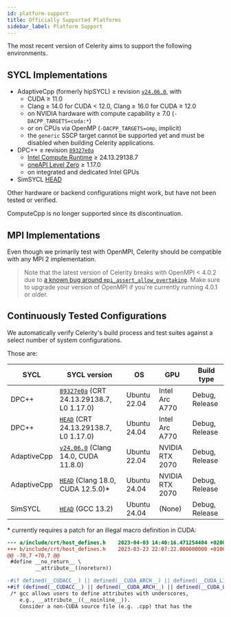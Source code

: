 ```yaml
---
id: platform-support
title: Officially Supported Platforms
sidebar_label: Platform Support
---
```


The most recent version of Celerity aims to support the following environments.

## SYCL Implementations

* AdaptiveCpp (formerly hipSYCL) ≥ revision [`v24.06.0`](https://github.com/AdaptiveCpp/AdaptiveCpp/tree/v24.06.0), with
  * CUDA ≥ 11.0
  * Clang ≥ 14.0 for CUDA &lt; 12.0, Clang ≥ 16.0 for CUDA ≥ 12.0
  * on NVIDIA hardware with compute capability ≥ 7.0 (`-DACPP_TARGETS=cuda:*`)
  * or on CPUs via OpenMP (`-DACPP_TARGETS=omp`, implicit)
  * the `generic` SSCP target cannot be supported yet and must be disabled when building Celerity applications.
* DPC++ ≥ revision [`89327e0a`](https://github.com/intel/llvm/commit/89327e0a)
  * [Intel Compute Runtime](https://github.com/intel/compute-runtime) ≥ 24.13.29138.7
  * [oneAPI Level Zero](https://github.com/oneapi-src/level-zero) ≥ 1.17.0
  * on integrated and dedicated Intel GPUs
* SimSYCL [HEAD](https://github.com/celerity/SimSYCL)

Other hardware or backend configurations might work, but have not been tested or verified.

ComputeCpp is no longer supported since its discontinuation.

## MPI Implementations

Even though we primarily test with OpenMPI, Celerity should be compatible with any MPI 2 implementation.

> Note that the latest version of Celerity breaks with OpenMPI < 4.0.2 due to
> [a known bug around `mpi_assert_allow_overtaking`](https://docs.open-mpi.org/en/main/release-notes/changelog/v4.0.x.html#open-mpi-version-4-0-2).
> Make sure to upgrade your version of OpenMPI if you're currently running 4.0.1 or older.

## Continuously Tested Configurations

We automatically verify Celerity's build process and test suites against a select number of system configurations.

Those are:

| SYCL        | SYCL version                                                                                       | OS           | GPU             | Build type     |
|-------------|----------------------------------------------------------------------------------------------------|--------------|-----------------|----------------|
| DPC++       | [`89327e0a`](https://github.com/intel/llvm/tree/89327e0a) (CRT 24.13.29138.7, L0 1.17.0)           | Ubuntu 22.04 | Intel Arc A770  | Debug, Release |
| DPC++       | [`HEAD`](https://github.com/intel/llvm/) (CRT 24.13.29138.7, L0 1.17.0)                            | Ubuntu 24.04 | Intel Arc A770  | Debug, Release |
| AdaptiveCpp | [`v24.06.0`](https://github.com/AdaptiveCpp/AdaptiveCpp/tree/v24.06.0) (Clang 14.0, CUDA 11.8.0)   | Ubuntu 22.04 | NVIDIA RTX 2070 | Debug, Release |
| AdaptiveCpp | [`HEAD`](https://github.com/AdaptiveCpp/AdaptiveCpp) (Clang 18.0, CUDA 12.5.0)\*                   | Ubuntu 24.04 | NVIDIA RTX 2070 | Debug, Release |
| SimSYCL     | [`HEAD`](https://github.com/celerity/SimSYCL) (GCC 13.2)                                           | Ubuntu 24.04 | (None)          | Debug, Release |

\* currently requires a patch for an illegal macro definition in CUDA:

```diff
--- a/include/crt/host_defines.h	2023-04-03 14:40:16.471254404 +0200
+++ b/include/crt/host_defines.h	2023-03-23 22:07:22.000000000 +0100
@@ -70,7 +70,7 @@
 #define __no_return__ \
         __attribute__((noreturn))

-#if defined(__CUDACC__) || defined(__CUDA_ARCH__) || defined(__CUDA_LIBDEVICE__)
+#if (defined(__CUDACC__) || defined(__CUDA_ARCH__) || defined(__CUDA_LIBDEVICE__)) && !defined(__clang__)
 /* gcc allows users to define attributes with underscores,
    e.g., __attribute__((__noinline__)).
    Consider a non-CUDA source file (e.g. .cpp) that has the

```

